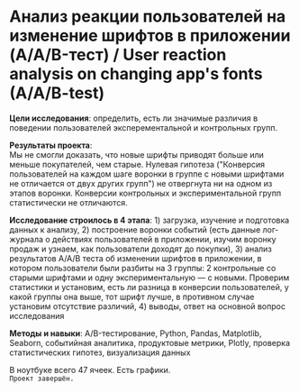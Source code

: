 # Анализ реакции пользователей на изменение шрифтов в приложении (A/A/B-тест) / User reaction analysis on changing app's fonts (A/A/B-test)
   
**Цели исследования**: определить, есть ли значимые различия в поведении пользователей эксперементальной и контрольных групп.   
     
**Результаты проекта**:   
Мы не смогли доказать, что новые шрифты приводят больше или меньше покупателей, чем старые. Нулевая гипотеза ("Конверсия пользователей на каждом шаге воронки в группе с новыми шрифтами не отличается от двух других групп") не отвергнута ни на одном из этапов воронки. Конверсии контрольных и экспериментальной групп статистически не отличаются. 

**Исследование строилось в 4 этапа**: 1) загрузка, изучение и подготовка данных к анализу, 2) построение воронки событий (есть данные лог-журнала о действиях пользователей в приложении, изучим воронку продаж и узнаем, как пользователи доходят до покупки), 3) анализ результатов А/А/В теста об изменении шрифтов в приложении, в котором пользователи были разбиты на 3 группы: 2 контрольные со старыми шрифтами и одну экспериментальную — с новыми. Проверим статистики и установим, есть ли разница в конверсии пользователей, у какой группы она выше, тот шрифт лучше, в противном случае установим отсутствие различий, 4) выводы, ответ на основной вопрос исследования  
     
**Методы и навыки**: A/B-тестирование, Python, Pandas, Matplotlib, Seaborn, событийная аналитика, продуктовые метрики, Plotly, проверка статистических гипотез, визуализация данных

В ноутбуке всего 47 ячеек. Есть графики.  
`Проект завершён.`
